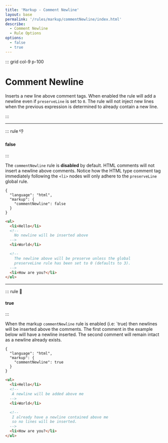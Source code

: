 ```yaml
---
title: 'Markup - Comment Newline'
layout: base
permalink: '/rules/markup/commentNewline/index.html'
describe:
  - Comment Newline
  - Rule Options
options:
  - false
  - true
---
```


::: grid col-9 p-100

# Comment Newline

Inserts a new line above comment tags. When enabled the rule will add a newline even if `preserveLine` is set to `0`. The rule will not inject new lines when the previous expression is determined to already contain a new line.

<!--

🙌 - Recommended Choice
👍 - Good Choice
👎 - Not Recommended
🤡 - Clown Choice
😳 - Bad Choice

-->

:::

---

::: rule 👎

#### false

:::

The `commentNewline` rule is **disabled** by default. HTML comments will not insert a newline above comments. Notice how the HTML type comment tag immediately following the `<li>` nodes will only adhere to the `preserveLine` global rule.

```json:rules
{
  "language": "html",
  "markup": {
    "commentNewline": false
  }
}
```

```html
<ul>
  <li>Hello</li>
  <!--
    No newline will be inserted above
  -->
  <li>World</li>

  <!--
    The newline above will be preserve unless the global
    preserveLine rule has been set to 0 (defaults to 3).
  -->
  <li>How are you?</li>
</ul>
```

---

::: rule 🙌

#### true

:::

When the markup `commentNewline` rule is enabled (i.e: `true) then newlines will be inserted above the comments. The first comment in the example below will have a newline inserted. The second comment will remain intact as a newline already exists.

```json:rules
{
  "language": "html",
  "markup": {
    "commentNewline": true
  }
}
```

```html
<ul>
  <li>Hello</li>
  <!--
   A newline will be added above me
  -->
  <li>World</li>

  <!--
   I already have a newline contained above me
   so no lines will be inserted.
  -->
  <li>How are you?</li>
</ul>
```
